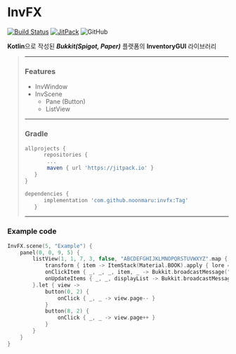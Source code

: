 # InvFX
[![Build Status](https://travis-ci.org/noonmaru/invfx.svg?branch=master)](https://travis-ci.org/noonmaru/invfx)
[![JitPack](https://jitpack.io/v/noonmaru/invfx.svg)](https://jitpack.io/#noonmaru/invfx)
![GitHub](https://img.shields.io/github/license/noonmaru/invfx)

**Kotlin**으로 작성된 ***Bukkit(Spigot, Paper)*** 플랫폼의 **InventoryGUI** 라이브러리

> ---
> ### Features
> * InvWindow
> * InvScene
>     * Pane (Button)
>    * ListView
> ---
> ### Gradle
>```groovy
>allprojects {
>       repositories {
>        ...
>        maven { url 'https://jitpack.io' }
>    }
>}
>```
>```groovy
>dependencies {
>    	implementation 'com.github.noonmaru:invfx:Tag'
>    }
>```
>---
 ### Example code
```kotlin
InvFX.scene(5, "Example") {
    panel(0, 0, 9, 5) {
        listView(1, 1, 7, 3, false, "ABCDEFGHIJKLMNOPQRSTUVWXYZ".map { it.toString() }) {
            transform { item -> ItemStack(Material.BOOK).apply { lore = listOf(item) } }
            onClickItem { _, _, _, item, _ -> Bukkit.broadcastMessage("CLICK_ITEM $item") }
            onUpdateItems { _, _, displayList -> Bukkit.broadcastMessage("UPDATE $displayList") }
        }.let { view ->
            button(0, 2) {
                onClick { _, _ -> view.page-- }
            }
            button(8, 2) {
                onClick { _, _ -> view.page++ }
            }
        }
    }
}
```
